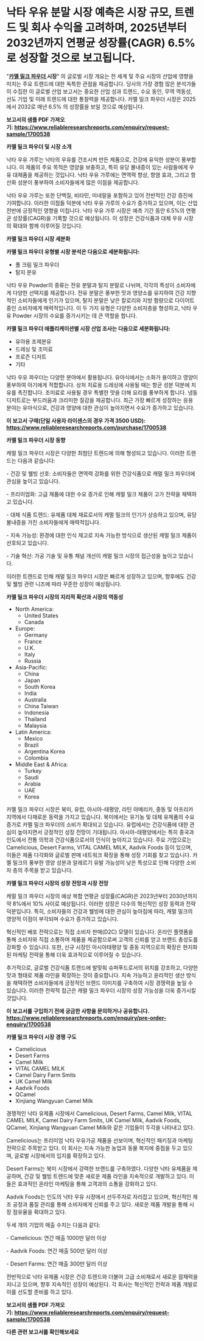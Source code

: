 <p><h1>낙타 우유 분말 시장 예측은 시장 규모, 트렌드 및 회사 수익을 고려하며, 2025년부터 2032년까지 연평균 성장률(CAGR) 6.5%로 성장할 것으로 보고됩니다.</h1></p><p>"<strong><a href="https://www.reliableresearchreports.com/camel-milk-powder-r1700538?utm_campaign=105&utm_medium=7&utm_source=Github&utm_content=ia&utm_term=17042025&utm_id=camel-milk-powder">카멜 밀크 파우더&nbsp;</a></strong><strong>시장</strong>" 의 글로벌 시장 개요는 전 세계 및 주요 시장의 산업에 영향을 미치는 주요 트렌드에 대한 독특한 관점을 제공합니다. 당사의 가장 경험 많은 분석가들이 수집한 이 글로벌 산업 보고서는 중요한 산업 성과 트렌드, 수요 동인, 무역 역동성, 선도 기업 및 미래 트렌드에 대한 통찰력을 제공합니다. 카멜 밀크 파우더 시장은 2025에서 2032로 매년 6.5% 의 성장률을 보일 것으로 예상됩니다.&nbsp;</p>
<p><strong>보고서의 샘플 PDF 가져오기:&nbsp;<a href="https://www.reliableresearchreports.com/enquiry/request-sample/1700538?utm_campaign=105&utm_medium=7&utm_source=Github&utm_content=ia&utm_term=17042025&utm_id=camel-milk-powder">https://www.reliableresearchreports.com/enquiry/request-sample/1700538</a></strong></p>
<p><strong>카멜 밀크 파우더 및 시장 소개</strong></p>
<p><p>낙타 우유 가루는 낙타의 우유를 건조시켜 만든 제품으로, 건강에 유익한 성분이 풍부합니다. 이 제품의 주요 목적은 영양을 보충하고, 특히 유당 불내증이 있는 사람들에게 우유 대체품을 제공하는 것입니다. 낙타 우유 가루에는 면역력 향상, 항염 효과, 그리고 항산화 성분이 풍부하여 소비자들에게 많은 이점을 제공합니다. </p><p>낙타 우유 가루는 또한 단백질, 비타민, 미네랄을 포함하고 있어 전반적인 건강 증진에 기여합니다. 이러한 이점들 덕분에 낙타 우유 가루의 수요가 증가하고 있으며, 이는 산업 전반에 긍정적인 영향을 미칩니다. 낙타 우유 가루 시장은 예측 기간 동안 6.5%의 연평균 성장률(CAGR)을 기록할 것으로 예상됩니다. 이 성장은 건강식품과 대체 우유 시장의 확대와 함께 이루어질 것입니다.</p></p>
<p><strong>카멜 밀크 파우더 시장 세분화</strong></p>
<p><strong>카멜 밀크 파우더 유형별 시장 분석은 다음으로 세분화됩니다:</strong></p>
<p><ul><li>풀 크림 밀크 파우더</li><li>탈지 분유</li></ul></p>
<p><p>낙타 우유 Powder의 종류는 전유 분말과 탈지 분말로 나뉘며, 각각의 특성이 소비자에게 다양한 선택지를 제공합니다. 전유 분말은 풍부한 맛과 영양소를 유지하여 건강 지향적인 소비자들에게 인기가 있으며, 탈지 분말은 낮은 칼로리와 지방 함량으로 다이어트 중인 소비자에게 매력적입니다. 이 두 가지 유형은 다양한 소비자층을 형성하고, 낙타 우유 Powder 시장의 수요를 증가시키는 데 큰 역할을 합니다.</p></p>
<p><strong>카멜 밀크 파우더 애플리케이션별 시장 산업 조사는 다음으로 세분화됩니다:</strong></p>
<p><ul><li>유아용 조제분유</li><li>드레싱 및 조미료</li><li>프로즌 디저트</li><li>기타</li></ul></p>
<p><p>낙타 우유 파우더는 다양한 분야에서 활용됩니다. 유아식에서는 소화가 용이하고 영양이 풍부하여 아기에게 적합합니다. 상처 치료용 드레싱에 사용될 때는 항균 성분 덕분에 치유를 촉진합니다. 조미료로 사용될 경우 특별한 맛을 더해 요리를 풍부하게 합니다. 냉동 디저트로는 부드러움과 크리미한 질감을 제공합니다. 최근 가장 빠르게 성장하는 응용 분야는 유아식으로, 건강과 영양에 대한 관심이 높아지면서 수요가 증가하고 있습니다.</p></p>
<p><strong>이 보고서 구매(단일 사용자 라이센스의 경우 가격 3500 USD): <a href="https://www.reliableresearchreports.com/purchase/1700538?utm_campaign=105&utm_medium=7&utm_source=Github&utm_content=ia&utm_term=17042025&utm_id=camel-milk-powder">https://www.reliableresearchreports.com/purchase/1700538</a></strong></p>
<p><strong>카멜 밀크 파우더 시장 동향</strong></p>
<p><p>캐멀 밀크 파우더 시장은 다양한 최첨단 트렌드에 의해 형성되고 있습니다. 이러한 트렌드는 다음과 같습니다:</p><p>- 건강 및 웰빙 선호: 소비자들은 면역력 강화를 위한 건강식품으로 캐멀 밀크 파우더에 관심을 높이고 있습니다.</p><p>- 프리미엄화: 고급 제품에 대한 수요 증가로 인해 캐멀 밀크 제품이 고가 전략을 채택하고 있습니다.</p><p>- 대체 식품 트렌드: 유제품 대체 재료로서의 캐멀 밀크의 인기가 상승하고 있으며, 유당 불내증을 가진 소비자들에게 매력적입니다.</p><p>- 지속 가능성: 환경에 대한 인식 제고로 지속 가능한 방식으로 생산된 캐멀 밀크 제품이 선호되고 있습니다.</p><p>- 기술 혁신: 가공 기술 및 유통 채널 개선이 캐멀 밀크 시장의 접근성을 높이고 있습니다.</p><p>이러한 트렌드로 인해 캐멀 밀크 파우더 시장은 빠르게 성장하고 있으며, 향후에도 건강 및 웰빙 관련 니즈에 따라 꾸준한 성장이 예상됩니다.</p></p>
<p><strong>카멜 밀크 파우더 시장의 지리적 확산과 시장의 역동성</strong></p>
<p><ul>
    <li>
        North America:
        <ul>
            <li>United States</li>
            <li>Canada</li>
        </ul>
    </li>
    <li>
        Europe:
        <ul>
            <li>Germany</li>
            <li>France</li>
            <li>U.K.</li>
            <li>Italy</li>
            <li>Russia</li>
        </ul>
    </li>
    <li>
        Asia-Pacific:
        <ul>
            <li>China</li>
            <li>Japan</li>
            <li>South Korea</li>
            <li>India</li>
            <li>Australia</li>
            <li>China Taiwan</li>
            <li>Indonesia</li>
            <li>Thailand</li>
            <li>Malaysia</li>
        </ul>
    </li>
    <li>
        Latin America:
        <ul>
            <li>Mexico</li>
            <li>Brazil</li>
            <li>Argentina Korea</li>
            <li>Colombia</li>
        </ul>
    </li>
    <li>
        Middle East & Africa:
        <ul>
            <li>Turkey</li>
            <li>Saudi</li>
            <li>Arabia</li>
            <li>UAE</li>
            <li>Korea</li>
        </ul>
    </li>
    </ul></p>
<p><p>카멜 밀크 파우더 시장은 북미, 유럽, 아시아-태평양, 라틴 아메리카, 중동 및 아프리카 지역에서 다채로운 동력을 가지고 있습니다. 북미에서는 유기농 및 대체 유제품의 수요 증가로 카멜 밀크 파우더의 소비가 확대되고 있습니다. 유럽에서는 건강식품에 대한 관심이 높아지면서 긍정적인 성장 전망이 기대됩니다. 아시아-태평양에서는 특히 중국과 인도에서 전통 의학과 건강식품으로서의 인식이 높아지고 있습니다. 주요 기업으로는 Camelicious, Desert Farms, VITAL CAMEL MILK, Aadvik Foods 등이 있으며, 이들은 제품 다각화와 글로벌 판매 네트워크 확장을 통해 성장 기회를 찾고 있습니다. 카멜 밀크의 풍부한 영양 성분과 알레르기 유발 가능성이 낮은 특성으로 인해 다양한 소비자 층의 주목을 받고 있습니다.</p></p>
<p><strong>카멜 밀크 파우더 시장의 성장 전망과 시장 전망</strong></p>
<p><p>캐멀 밀크 파우더 시장의 예상 복합 연평균 성장률(CAGR)은 2023년부터 2030년까지 약 8%에서 10% 사이로 예상됩니다. 이러한 성장은 다수의 혁신적인 성장 동력과 전략 덕분입니다. 특히, 소비자들의 건강과 웰빙에 대한 관심이 높아짐에 따라, 캐멀 밀크의 영양적 이점이 부각되며 수요가 증가하고 있습니다.</p><p>혁신적인 배포 전략으로는 직접 소비자 판매(D2C) 모델이 있습니다. 온라인 플랫폼을 통해 소비자와 직접 소통하며 제품을 제공함으로써 고객의 신뢰를 얻고 브랜드 충성도를 강화할 수 있습니다. 또한, 신규 시장인 아시아태평양 및 중동 지역으로의 확장은 현지화된 마케팅 전략을 통해 더욱 효과적으로 이루어질 수 있습니다.</p><p>추가적으로, 글로벌 건강식품 트렌드에 발맞춰 슈퍼푸드로서의 위치를 강조하고, 다양한 맛과 형태로 제품 라인을 확장하는 것이 중요합니다. 지속 가능하고 윤리적인 생산 방식을 채택하면 소비자들에게 긍정적인 브랜드 이미지를 구축하여 시장 경쟁력을 높일 수 있습니다. 이러한 전략적 접근은 캐멀 밀크 파우더 시장의 성장 가능성을 더욱 증가시킬 것입니다.</p></p>
<p><strong>이 보고서를 구입하기 전에 궁금한 사항을 문의하거나 공유합니다. <a href="https://www.reliableresearchreports.com/enquiry/pre-order-enquiry/1700538?utm_campaign=105&utm_medium=7&utm_source=Github&utm_content=ia&utm_term=17042025&utm_id=camel-milk-powder">https://www.reliableresearchreports.com/enquiry/pre-order-enquiry/1700538</a></strong></p>
<p><strong>카멜 밀크 파우더 시장 경쟁 구도</strong></p>
<p><ul><li>Camelicious</li><li>Desert Farms</li><li>Camel Milk</li><li>VITAL CAMEL MILK</li><li>Camel Dairy Farm Smits</li><li>UK Camel Milk</li><li>Aadvik Foods</li><li>QCamel</li><li>Xinjiang Wangyuan Camel Milk</li></ul></p>
<p><p>경쟁적인 낙타 유제품 시장에서 Camelicious, Desert Farms, Camel Milk, VITAL CAMEL MILK, Camel Dairy Farm Smits, UK Camel Milk, Aadvik Foods, QCamel, Xinjiang Wangyuan Camel Milk와 같은 기업들이 두각을 나타내고 있다.</p><p>Camelicious는 프리미엄 낙타 우유가공 제품을 선보이며, 혁신적인 패키징과 마케팅 전략으로 주목받고 있다. 이 회사는 지속 가능한 농업과 동물 복지에 중점을 두고 있으며, 글로벌 시장에서의 입지를 확장하고 있다.</p><p>Desert Farms는 북미 시장에서 강력한 브랜드를 구축하였다. 다양한 낙타 유제품을 제공하며, 건강 및 웰빙 트렌드에 맞춘 새로운 제품 라인을 지속적으로 개발하고 있다. 이들은 효과적인 온라인 마케팅을 통해 고객과의 소통을 강화하고 있다.</p><p>Aadvik Foods는 인도의 낙타 우유 시장에서 선두주자로 자리잡고 있으며, 혁신적인 제조 공정과 품질 관리를 통해 소비자에게 신뢰를 주고 있다. 새로운 제품 개발을 통해 시장 점유율을 확대하고 있다.</p><p>두세 개의 기업의 매출 수치는 다음과 같다:</p><p>- Camelicious: 연간 매출 1000만 달러 이상</p><p>- Aadvik Foods: 연간 매출 500만 달러 이상</p><p>- Desert Farms: 연간 매출 300만 달러 이상</p><p>전반적으로 낙타 유제품 시장은 건강 트렌드와 더불어 고급 소비재로서 새로운 잠재력을 지니고 있으며, 향후 지속적인 성장이 예상된다. 각 회사는 혁신적인 전략과 제품 개발로 이를 선도할 준비를 하고 있다.</p></p>
<p><strong>보고서의 샘플 PDF 가져오기:&nbsp;<a href="https://www.reliableresearchreports.com/enquiry/request-sample/1700538?utm_campaign=105&utm_medium=7&utm_source=Github&utm_content=ia&utm_term=17042025&utm_id=camel-milk-powder">https://www.reliableresearchreports.com/enquiry/request-sample/1700538</a></strong></p>
<p><strong></strong></p>
<p><strong></strong></p>
<p><strong></strong></p>
<p><strong></strong></p>
<p><strong>다른 관련 보고서를 확인해보세요</strong></p>
<p><strong><p></p><p></p><p></p></strong></p>
<p></p>